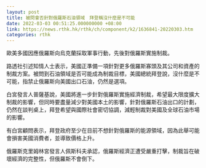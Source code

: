 ```yaml
---
layout: post
title: 被問會否針對俄羅斯石油領域　拜登稱沒什麼是不可能
date: 2022-03-03 00:51:25.000000000 +08:00
link: https://news.rthk.hk/rthk/ch/component/k2/1636841-20220303.htm
categories: rthk
---
```


歐美多國因應俄羅斯向烏克蘭採取軍事行動，先後對俄羅斯實施制裁。

路透社引述知情人士表示，美國正準備一項針對更多俄羅斯寡頭及其公司和資產的制裁方案。被問到石油領域是否可能成為制裁目標，美國總統拜登說，沒什麼是不可能，指禁止俄羅斯向美國出口石油，仍然是選項。

白宮發言人普薩基說，美國將進一步針對俄羅斯實施經濟制裁，希望最大限度擴大制裁的影響，但同時要盡量減少對美國本土的影響，針對俄羅斯石油出口的計劃，仍然在談判桌上，拜登希望與國際社會密切協調，減輕制裁對美國及全球石油市場的影響。

有白宮顧問表示，拜登政府至少在目前不想針對俄羅斯的能源領域，因為此舉可能會損害美國消費者，並導致價格上升。

俄羅斯克里姆林宮發言人佩斯科夫承認，俄羅斯經濟正遭受嚴重打擊，制裁旨在破壞經濟的完整性，但俄羅斯不會倒下。
